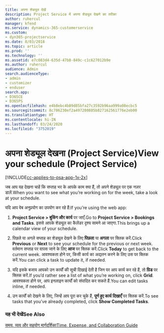 ```yaml
---
title: अपना शेड्यूल देखें
description: Project Service में अपना शेड्यूल देखने का तरीका
author: ruhercul
manager: kfend
ms.service: dynamics-365-customerservice
ms.custom:
- dyn365-projectservice
ms.date: 8/03/2018
ms.topic: article
ms.prod: ''
ms.technology: ''
ms.assetid: e7c083d4-635d-47b8-849c-c1c627012b9e
ms.author: ruhercul
audience: Admin
search.audienceType:
- admin
- customizer
- enduser
search.app:
- D365CE
- D365PS
ms.openlocfilehash: e4b8ebc4b89d85bfa27c3592b96aa999a08ecbc5
ms.sourcegitcommit: 8c786230ef2a497280885b827162561776e2eb00
ms.translationtype: HT
ms.contentlocale: hi-IN
ms.lasthandoff: 03/24/2020
ms.locfileid: "3752019"
---
```

# <a name="view-your-schedule-project-service"></a><span data-ttu-id="0c2c9-103">अपना शेड्यूल देखना (Project Service)</span><span class="sxs-lookup"><span data-stu-id="0c2c9-103">View your schedule (Project Service)</span></span>

[!INCLUDE[cc-applies-to-psa-app-1x-2x](../includes/cc-applies-to-psa-app-1x-2x.md)]

<span data-ttu-id="0c2c9-104">जब आप यह देखना चाहें कि सप्ताह भर के आपके काम क्या हैं, तो अपने शेड्यूल पर एक नज़र डालें.</span><span class="sxs-lookup"><span data-stu-id="0c2c9-104">When you want to see what you’re working on for the week, take a look at your schedule.</span></span>  
  
 <span data-ttu-id="0c2c9-105">यदि आप वेब अनुप्रयोग का उपयोग कर रहे हैं:</span><span class="sxs-lookup"><span data-stu-id="0c2c9-105">If you’re using the web app:</span></span>  
  
1.  <span data-ttu-id="0c2c9-106">**Project Service > बुकिंग और कार्य** पर जाएँ.</span><span class="sxs-lookup"><span data-stu-id="0c2c9-106">Go to **Project Service > Bookings and Tasks**.</span></span> <span data-ttu-id="0c2c9-107">इससे आपके शेड्यूल का कैलेंडर दृश्य सामने आ जाएगा.</span><span class="sxs-lookup"><span data-stu-id="0c2c9-107">This brings up a calendar view of your schedule.</span></span>  
  
2.  <span data-ttu-id="0c2c9-108">पिछले या अगले सप्ताह का शेड्यूल देखने के लिए **पिछला** या **अगला** पर क्लिक करें.</span><span class="sxs-lookup"><span data-stu-id="0c2c9-108">Click **Previous** or **Next** to see your schedule for the previous or next week.</span></span> <span data-ttu-id="0c2c9-109">वर्तमान सप्ताह पर वापस जाने के लिए **आज** पर क्लिक करें.</span><span class="sxs-lookup"><span data-stu-id="0c2c9-109">Click **Today** to get back to the current week.</span></span> <span data-ttu-id="0c2c9-110">आवश्यकता होने पर, किसी कार्य का अद्यतन करने के लिए उस पर क्लिक करें.</span><span class="sxs-lookup"><span data-stu-id="0c2c9-110">You can click a task to update it, if needed.</span></span>  
  
3.  <span data-ttu-id="0c2c9-111">यदि इसके बजाय आपको उन कार्यों की सूची दिखाई देती है जिन पर आप कार्य कर रहे हैं, तो **ग्रिड** पर क्लिक करें.</span><span class="sxs-lookup"><span data-stu-id="0c2c9-111">If you’d rather see a list of what you’re working on, click **Grid**.</span></span> <span data-ttu-id="0c2c9-112">आवश्यकता होने पर, आप इनलाइन कार्यों को संपादित कर सकते हैं.</span><span class="sxs-lookup"><span data-stu-id="0c2c9-112">You can edit tasks inline, if needed.</span></span>  
  
4.  <span data-ttu-id="0c2c9-113">उन कार्यों को देखने के लिए, जिन्हें आप पूरा कर चुके हैं, **पूर्ण हुए कार्य दिखाएँ** पर क्लिक करें.</span><span class="sxs-lookup"><span data-stu-id="0c2c9-113">To see tasks that you’ve already completed, click **Show Completed Tasks**.</span></span>  
  
### <a name="see-also"></a><span data-ttu-id="0c2c9-114">यह भी देखें</span><span class="sxs-lookup"><span data-stu-id="0c2c9-114">See Also</span></span>  
 [<span data-ttu-id="0c2c9-115">समय, व्यय और सहयोग मार्गदर्शिका</span><span class="sxs-lookup"><span data-stu-id="0c2c9-115">Time, Expense, and Collaboration Guide</span></span>](../project-service/time-expense-collaboration-guide.md)
